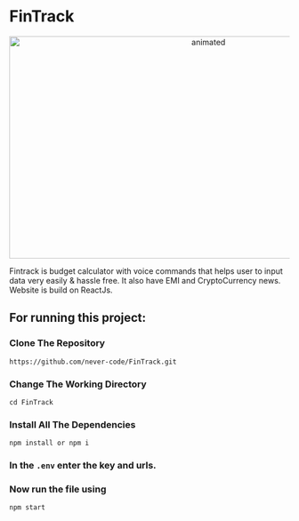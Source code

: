 # FinTrack
<p align="center">
  <img src="https://github.com/never-code/FinTrack/blob/main/gif/fintrack.gif" alt="animated"  width="700" height="400" />
</p>
Fintrack is budget calculator with voice commands that helps user to input data very easily & hassle free. It also have EMI and CryptoCurrency news.
Website is build on ReactJs.

## For running this project:

### Clone The Repository
```shell
https://github.com/never-code/FinTrack.git
```
### Change The Working Directory
```shell
cd FinTrack
```
### Install All The Dependencies
```shell
npm install or npm i
```
### In the  ``` .env ```  enter the key and urls.
### Now run the file using
```shell
npm start
```





